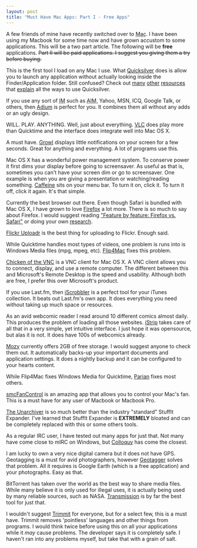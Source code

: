 ```yaml
--- 
layout: post
title: "Must Have Mac Apps: Part I - Free Apps"
---
```


A few friends of mine have recently switched over to <acronym title="Macintosh">Mac</acronym>. I have been using my Macbook for some time now and have grown accustom to some applications. This will be a two part article. The following will be **free** applications. <del>Part II will be paid applications. I suggest you giving them a try before buying.</del>

This is the first tool I load on any Mac I use. What [Quicksilver][1] does is allow you to launch any application without actually looking inside the Finder/Application folder. Still confused? Check out [many][2] [other][3] [resources][4] that [explain][5] all the ways to use Quicksilver.

If you use any sort of <abbr title="Instant Messaging">IM</abbr> such as <abbr title="AOL Instant Messenger">AIM</abbr>, Yahoo, MSN, ICQ, Google Talk, or others, then [Adium][6] is perfect for you. It combines them all without any adds or an ugly design.

WILL. PLAY. ANYTHING. Well, just about everything. [VLC][7] does play more than Quicktime and the interface does integrate well into Mac OS X.

A must have. [Growl][8] displays little notifications on your screen for a few seconds. Great for anything and everything. A lot of programs use this.

Mac OS X has a wonderful power management system. To conserve power it first dims your display before going to screensaver. As useful as that is, sometimes you can't have your screen dim or go to screensaver. One example is when you are giving a presentation or watching/reading something. [Caffeine][9] sits on your menu bar. To turn it on, click it. To turn it off, click it again. It's that simple.

Currently the best browser out there. Even though Safari is bundled with Mac OS X, I have grown to love [Firefox][10] a lot more. There is so much to say about Firefox. I would suggest reading ["Feature by feature: Firefox vs. Safari"][11] or doing your own [research][12].

[Flickr Uploadr][13] is the best thing for uploading to Flickr. Enough said.

While Quicktime handles most types of videos, one problem is runs into is Windows Media files (mpg, mpeg, etc). [Flip4Mac][14] fixes this problem.

[Chicken of the VNC][15] is a VNC client for Mac OS X. A VNC client allows you to connect, display, and use a remote computer. The different between this and Microsoft's Remote Desktop is the speed and usability. Although both are free, I prefer this over Microsoft's product.

If you use Last.fm, then [iScrobbler][16] is a perfect tool for your iTunes collection. It beats out Last.fm's own app. It does everything you need without taking up much space or resources.

As an avid webcomic reader I read around 10 different comics almost daily. This produces the problem of loading all those websites. [iStrip][17] takes care of all that in a very simple, yet intuitive interface. I just hope it was opensource, but alas it is not. It does have 100s of webcomics already.

[Mozy][18] currently offers 2GB of free storage. I would suggest anyone to check them out. It automatically backs-up your important documents and application settings. It does a nightly backup and it can be configured to your hearts content.

While Flip4Mac fixes Windows Media for Quicktime, [Parian][19] fixes most others.

[smcFanControl][20] is an amazing app that allows you to control your Mac's fan. This is a must have for any user of Macbook or Macbook Pro.

[The Unarchiver][21] is so much better than the industry "standard" StuffIt Expander. I've learned that StuffIt Expander is **EXTREMELY** bloated and can be completely replaced with this or some others tools.

As a regular IRC user, I have tested out many apps for just that. Not many have come close to mIRC on Windows, but [Colloquy][22] has come the closest.

I am lucky to own a very nice digital camera but it does not have GPS. Geotagging is a must for avid photographers, however [Geotagger][23] solves that problem. All it requires is Google Earth (which is a free application) and your photographs. Easy as that.

BitTorrent has taken over the world as the best way to share media files. While many believe it is only used for illegal uses, it is actually being used by many reliable sources, such as NASA. [Transmission][24] is by far the best tool for just that.

I wouldn't suggest [Trimmit][25] for everyone, but for a select few, this is a must have. Trimmit removes 'pointless' languages and other things from programs. I would think twice before using this on all your applications while it *may* cause problems. The developer says it is completely safe. I haven't ran into any problems myself, but take that with a grain of salt.

[1]: http://www.blacktree.com/?quicksilver
[2]: http://www.tuaw.com/tag/Quicksilver/
[3]: http://lifehacker.com/software/quicksilver/hack-attack-a-beginners-guide-to-quicksilver-247129.php
[4]: http://www.youtube.com/watch?v=EBvFUhTqKK4
[5]: http://guides.macrumors.com/Quicksilver
[6]: http://www.adiumx.com/
[7]: http://www.videolan.org/vlc/
[8]: http://growl.info
[9]: http://lightheadsw.com/caffeine/
[10]: http://www.firefox.com
[11]: http://mozillalinks.org/wp/2007/06/feature-by-feature-firefox-vs-safari/
[12]: http://www.google.com/search?q=mac+browsers
[13]: http://www.flickr.com/tools/
[14]: http://www.flip4mac.com/
[15]: http://sourceforge.net/projects/cotvnc/
[16]: http://www.last.fm/group/iScrobbler
[17]: http://www.joar.com/istrip/
[18]: https://mozy.com/?code=7HG3N1
[19]: http://perian.org/
[20]: http://homepage.mac.com/holtmann/eidac/software/smcfancontrol2/index.html
[21]: http://wakaba.c3.cx/s/apps/unarchiver.html
[22]: http://colloquy.info/
[23]: http://craig.stanton.net.nz/software/Geotagger.html
[24]: http://www.transmissionbt.com
[25]: http://lipidity.com/software/trimmit/